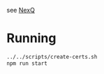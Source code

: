 see [NexQ](https://github.com/joeferner/nexq)

# Running

```bash
../../scripts/create-certs.sh
npm run start
```
